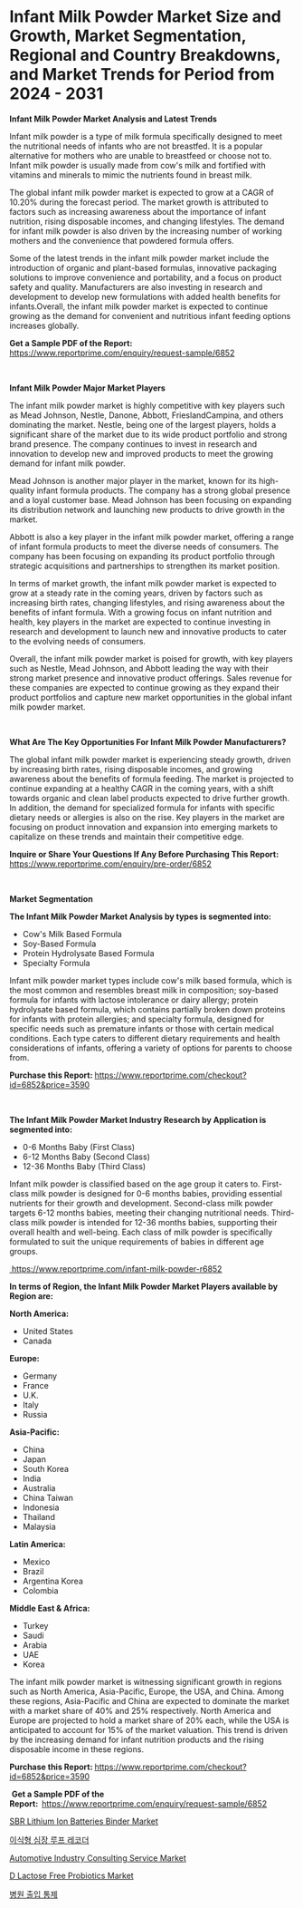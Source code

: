 <p><h1>Infant Milk Powder Market Size and Growth, Market Segmentation, Regional and Country Breakdowns, and Market Trends for Period from 2024 -  2031</h1></p><p><strong>Infant Milk Powder Market Analysis and Latest Trends</strong></p>
<p><p>Infant milk powder is a type of milk formula specifically designed to meet the nutritional needs of infants who are not breastfed. It is a popular alternative for mothers who are unable to breastfeed or choose not to. Infant milk powder is usually made from cow's milk and fortified with vitamins and minerals to mimic the nutrients found in breast milk.</p><p>The global infant milk powder market is expected to grow at a CAGR of 10.20% during the forecast period. The market growth is attributed to factors such as increasing awareness about the importance of infant nutrition, rising disposable incomes, and changing lifestyles. The demand for infant milk powder is also driven by the increasing number of working mothers and the convenience that powdered formula offers.</p><p>Some of the latest trends in the infant milk powder market include the introduction of organic and plant-based formulas, innovative packaging solutions to improve convenience and portability, and a focus on product safety and quality. Manufacturers are also investing in research and development to develop new formulations with added health benefits for infants.Overall, the infant milk powder market is expected to continue growing as the demand for convenient and nutritious infant feeding options increases globally.</p></p>
<p><strong>Get a Sample PDF of the Report:&nbsp;</strong> <a href="https://www.reportprime.com/enquiry/request-sample/6852">https://www.reportprime.com/enquiry/request-sample/6852</a></p>
<p>&nbsp;</p>
<p><strong>Infant Milk Powder Major Market Players</strong></p>
<p><p>The infant milk powder market is highly competitive with key players such as Mead Johnson, Nestle, Danone, Abbott, FrieslandCampina, and others dominating the market. Nestle, being one of the largest players, holds a significant share of the market due to its wide product portfolio and strong brand presence. The company continues to invest in research and innovation to develop new and improved products to meet the growing demand for infant milk powder.</p><p>Mead Johnson is another major player in the market, known for its high-quality infant formula products. The company has a strong global presence and a loyal customer base. Mead Johnson has been focusing on expanding its distribution network and launching new products to drive growth in the market.</p><p>Abbott is also a key player in the infant milk powder market, offering a range of infant formula products to meet the diverse needs of consumers. The company has been focusing on expanding its product portfolio through strategic acquisitions and partnerships to strengthen its market position.</p><p>In terms of market growth, the infant milk powder market is expected to grow at a steady rate in the coming years, driven by factors such as increasing birth rates, changing lifestyles, and rising awareness about the benefits of infant formula. With a growing focus on infant nutrition and health, key players in the market are expected to continue investing in research and development to launch new and innovative products to cater to the evolving needs of consumers.</p><p>Overall, the infant milk powder market is poised for growth, with key players such as Nestle, Mead Johnson, and Abbott leading the way with their strong market presence and innovative product offerings. Sales revenue for these companies are expected to continue growing as they expand their product portfolios and capture new market opportunities in the global infant milk powder market.</p></p>
<p>&nbsp;</p>
<p><strong>What Are The Key Opportunities For Infant Milk Powder Manufacturers?</strong></p>
<p><p>The global infant milk powder market is experiencing steady growth, driven by increasing birth rates, rising disposable incomes, and growing awareness about the benefits of formula feeding. The market is projected to continue expanding at a healthy CAGR in the coming years, with a shift towards organic and clean label products expected to drive further growth. In addition, the demand for specialized formula for infants with specific dietary needs or allergies is also on the rise. Key players in the market are focusing on product innovation and expansion into emerging markets to capitalize on these trends and maintain their competitive edge.</p></p>
<p><strong>Inquire or Share Your Questions If Any Before Purchasing This Report:</strong> <a href="https://www.reportprime.com/enquiry/pre-order/6852">https://www.reportprime.com/enquiry/pre-order/6852</a></p>
<p>&nbsp;</p>
<p><strong>Market Segmentation</strong></p>
<p><strong>The Infant Milk Powder Market Analysis by types is segmented into:</strong></p>
<p><ul><li>Cow's Milk Based Formula</li><li>Soy-Based Formula</li><li>Protein Hydrolysate Based Formula</li><li>Specialty Formula</li></ul></p>
<p><p>Infant milk powder market types include cow's milk based formula, which is the most common and resembles breast milk in composition; soy-based formula for infants with lactose intolerance or dairy allergy; protein hydrolysate based formula, which contains partially broken down proteins for infants with protein allergies; and specialty formula, designed for specific needs such as premature infants or those with certain medical conditions. Each type caters to different dietary requirements and health considerations of infants, offering a variety of options for parents to choose from.</p></p>
<p><strong>Purchase this Report:&nbsp;</strong><a href="https://www.reportprime.com/checkout?id=6852&price=3590">https://www.reportprime.com/checkout?id=6852&price=3590</a></p>
<p>&nbsp;</p>
<p><strong>The Infant Milk Powder Market Industry Research by Application is segmented into:</strong></p>
<p><ul><li>0-6 Months Baby (First Class)</li><li>6-12 Months Baby (Second Class)</li><li>12-36 Months Baby (Third Class)</li></ul></p>
<p><p>Infant milk powder is classified based on the age group it caters to. First-class milk powder is designed for 0-6 months babies, providing essential nutrients for their growth and development. Second-class milk powder targets 6-12 months babies, meeting their changing nutritional needs. Third-class milk powder is intended for 12-36 months babies, supporting their overall health and well-being. Each class of milk powder is specifically formulated to suit the unique requirements of babies in different age groups.</p></p>
<p><a href="https://www.reportprime.com/infant-milk-powder-r6852">&nbsp;https://www.reportprime.com/infant-milk-powder-r6852</a></p>
<p><strong>In terms of Region, the Infant Milk Powder Market Players available by Region are:</strong></p>
<p>
    <p> <strong> North America: </strong>
        <ul>
            <li>United States</li>
            <li>Canada</li>
        </ul>
        </p> 
    <p> <strong> Europe: </strong>
        <ul>
            <li>Germany</li>
            <li>France</li>
            <li>U.K.</li>
            <li>Italy</li>
            <li>Russia</li>
        </ul>
        </p> 
    <p> <strong> Asia-Pacific: </strong>
        <ul>
            <li>China</li>
            <li>Japan</li>
            <li>South Korea</li>
            <li>India</li>
            <li>Australia</li>
            <li>China Taiwan</li>
            <li>Indonesia</li>
            <li>Thailand</li>
            <li>Malaysia</li>
        </ul>
        </p> 
    <p> <strong> Latin America: </strong>
        <ul>
            <li>Mexico</li>
            <li>Brazil</li>
            <li>Argentina Korea</li>
            <li>Colombia</li>
        </ul>
        </p> 
    <p> <strong> Middle East & Africa: </strong>
        <ul>
            <li>Turkey</li>
            <li>Saudi</li>
            <li>Arabia</li>
            <li>UAE</li>
            <li>Korea</li>
        </ul>
    </p>
    </p>
<p><p>The infant milk powder market is witnessing significant growth in regions such as North America, Asia-Pacific, Europe, the USA, and China. Among these regions, Asia-Pacific and China are expected to dominate the market with a market share of 40% and 25% respectively. North America and Europe are projected to hold a market share of 20% each, while the USA is anticipated to account for 15% of the market valuation. This trend is driven by the increasing demand for infant nutrition products and the rising disposable income in these regions.</p></p>
<p><strong>Purchase this Report: </strong><a href="https://www.reportprime.com/checkout?id=6852&price=3590">https://www.reportprime.com/checkout?id=6852&price=3590</a></p>
<p>&nbsp;<strong>Get a Sample PDF of the Report:&nbsp;&nbsp;</strong><a href="https://www.reportprime.com/enquiry/request-sample/6852">https://www.reportprime.com/enquiry/request-sample/6852</a></p>
<p><strong></strong></p>
<p><p><a href="https://www.linkedin.com/pulse/sbr-lithium-ion-batteries-binder-market-global-regional-analysis-q6cuf">SBR Lithium Ion Batteries Binder Market</a></p><p><a href="https://medium.com/@sophieinleeds/%EC%9D%B4%EC%8B%9D-%EA%B0%80%EB%8A%A5%ED%95%9C-%EC%8B%AC%EC%A0%84%EB%8F%84-%EB%A3%A8%ED%94%84-%EB%A0%88%EC%BD%94%EB%8D%94-%EC%8B%9C%EC%9E%A5-%EC%98%88%EC%B8%A1-%EC%8B%9C%EC%9E%A5-%EB%8F%99%ED%96%A5-%EB%B0%8F-%EC%98%81%ED%96%A5-%EB%B6%84%EC%84%9D-2024-2031-d8147212c20e">이식형 심장 루프 레코더</a></p><p><a href="https://medium.com/@addiehirthe44/global-automotive-industry-consulting-service-market-is-projected-to-grow-at-a-cagr-of-14-9-9f3174e598d0">Automotive Industry Consulting Service Market</a></p><p><a href="https://github.com/mhrnetwork1/Market-Research-Report-List-1/blob/main/d-lactose-free-probiotics-market.md">D Lactose Free Probiotics Market</a></p><p><a href="https://medium.com/@goonfghyt6587/%EB%B3%91%EC%9B%90-%EC%B6%9C%EC%9E%85-%EC%A0%9C%EC%96%B4-%EC%8B%9C%EC%9E%A5-%EC%97%AD%ED%95%99%EA%B3%BC-%EC%84%B1%EC%9E%A5-%EC%9A%94%EC%9D%B8%EC%9D%84-%EB%B6%84%EC%84%9D%ED%95%98%EA%B3%A0-2024%EB%85%84%EB%B6%80%ED%84%B0-2031%EB%85%84%EA%B9%8C%EC%A7%80-%EC%98%88%EC%B8%A1%ED%95%A9%EB%8B%88%EB%8B%A4-ae7f99cb7b25">병원 출입 통제</a></p></p>